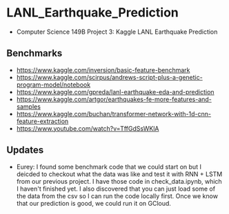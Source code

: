 # LANL_Earthquake_Prediction
- Computer Science 149B Project 3: Kaggle LANL Earthquake Prediction <br>

## Benchmarks
- https://www.kaggle.com/inversion/basic-feature-benchmark
- https://www.kaggle.com/scirpus/andrews-script-plus-a-genetic-program-model/notebook
- https://www.kaggle.com/gpreda/lanl-earthquake-eda-and-prediction
- https://www.kaggle.com/artgor/earthquakes-fe-more-features-and-samples
- https://www.kaggle.com/buchan/transformer-network-with-1d-cnn-feature-extraction
- https://www.youtube.com/watch?v=TffGdSsWKlA

## Updates
- Eurey: I found some benchmark code that we could start on but I deicded to checkout what the data was like and test it with RNN + LSTM from our previous project. I have those code in check_data.ipynb, which I haven't finished yet. I also discovered that you can just load some of the data from the csv so I can run the code locally first. Once we know that our prediction is good, we could run it on GCloud. 
